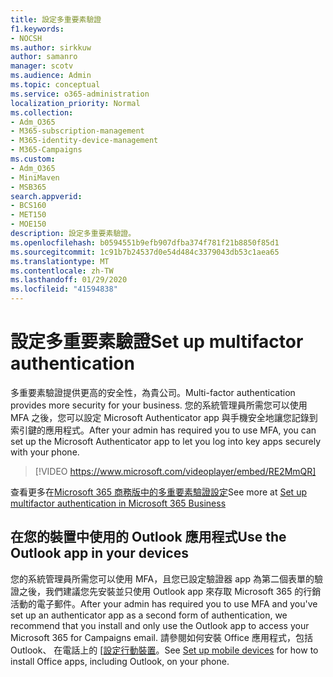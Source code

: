 ```yaml
---
title: 設定多重要素驗證
f1.keywords:
- NOCSH
ms.author: sirkkuw
author: samanro
manager: scotv
ms.audience: Admin
ms.topic: conceptual
ms.service: o365-administration
localization_priority: Normal
ms.collection:
- Adm_O365
- M365-subscription-management
- M365-identity-device-management
- M365-Campaigns
ms.custom:
- Adm_O365
- MiniMaven
- MSB365
search.appverid:
- BCS160
- MET150
- MOE150
description: 設定多重要素驗證。
ms.openlocfilehash: b0594551b9efb907dfba374f781f21b8850f85d1
ms.sourcegitcommit: 1c91b7b24537d0e54d484c3379043db53c1aea65
ms.translationtype: MT
ms.contentlocale: zh-TW
ms.lasthandoff: 01/29/2020
ms.locfileid: "41594838"
---
```

# <a name="set-up-multifactor-authentication"></a><span data-ttu-id="7e071-103">設定多重要素驗證</span><span class="sxs-lookup"><span data-stu-id="7e071-103">Set up multifactor authentication</span></span>

<span data-ttu-id="7e071-104">多重要素驗證提供更高的安全性，為貴公司。</span><span class="sxs-lookup"><span data-stu-id="7e071-104">Multi-factor authentication provides more security for your business.</span></span> <span data-ttu-id="7e071-105">您的系統管理員所需您可以使用 MFA 之後，您可以設定 Microsoft Authenticator app 與手機安全地讓您記錄到索引鍵的應用程式。</span><span class="sxs-lookup"><span data-stu-id="7e071-105">After your admin has required you to use MFA, you can set up the Microsoft Authenticator app to let you log into key apps securely with your phone.</span></span> 

> [!VIDEO https://www.microsoft.com/videoplayer/embed/RE2MmQR] 

<span data-ttu-id="7e071-106">查看更多在[Microsoft 365 商務版中的多重要素驗證設定](https://support.office.com/article/a32541df-079c-420d-9395-9d59354f7225)</span><span class="sxs-lookup"><span data-stu-id="7e071-106">See more at [Set up multifactor authentication in Microsoft 365 Business](https://support.office.com/article/a32541df-079c-420d-9395-9d59354f7225)</span></span>

## <a name="use-the-outlook-app-in-your-devices"></a><span data-ttu-id="7e071-107">在您的裝置中使用的 Outlook 應用程式</span><span class="sxs-lookup"><span data-stu-id="7e071-107">Use the Outlook app in your devices</span></span>

<span data-ttu-id="7e071-108">您的系統管理員所需您可以使用 MFA，且您已設定驗證器 app 為第二個表單的驗證之後，我們建議您先安裝並只使用 Outlook app 來存取 Microsoft 365 的行銷活動的電子郵件。</span><span class="sxs-lookup"><span data-stu-id="7e071-108">After your admin has required you to use MFA and you've set up an authenticator app as a second form of authentication, we recommend that you install and only use the Outlook app to access your Microsoft 365 for Campaigns email.</span></span> <span data-ttu-id="7e071-109">請參閱如何安裝 Office 應用程式，包括 Outlook、 在電話上的 [[設定行動裝置](../business/set-up-mobile-devices.md)。</span><span class="sxs-lookup"><span data-stu-id="7e071-109">See [Set up mobile devices](../business/set-up-mobile-devices.md) for how to install Office apps, including Outlook, on your phone.</span></span>
